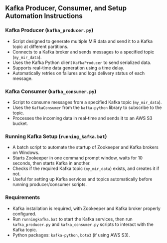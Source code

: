 ## Kafka Producer, Consumer, and Setup Automation Instructions

### Kafka Producer (`kafka_producer.py`)
- Script designed to generate multiple MiR data and send it to a Kafka topic at different partitions.
- Connects to a Kafka broker and sends messages to a specified topic (`my_mir_data`).
- Uses the Kafka Python client `KafkaProducer` to send serialized data.
- Supports real-time data generation using a time delay.
- Automatically retries on failures and logs delivery status of each message.


### Kafka Consumer (`kafka_consumer.py`)
- Script to consume messages from a specified Kafka topic (`my_mir_data`).
- Uses the `KafkaConsumer` from the `kafka-python` library to subscribe to the topic.
- Processes the incoming data in real-time and sends it to an AWS S3 bucket.


### Running Kafka Setup (`running_kafka.bat`)
- A batch script to automate the startup of Zookeeper and Kafka brokers on Windows.
- Starts Zookeeper in one command prompt window, waits for 10 seconds, then starts Kafka in another.
- Checks if the required Kafka topic (`my_mir_data`) exists, and creates it if not.
- Useful for setting up Kafka services and topics automatically before running producer/consumer scripts.


### Requirements
- Kafka installation is required, with Zookeeper and Kafka broker properly configured.
- Run `runningkafka.bat` to start the Kafka services, then run `kafka_producer.py` and `kafka_consumer.py` scripts to interact with the Kafka topic.
- Python packages: `kafka-python`, `boto3` (if using AWS S3).

